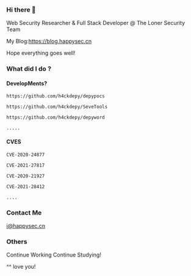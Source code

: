 ### Hi there 👋

  Web Security Researcher & Full Stack Developer @ The Loner Security Team

  My Blog:https://blog.happysec.cn

  Hope everything goes well!


### What did I do ?

  #### DevelopMents?

    https://github.com/h4ckdepy/depypocs

    https://github.com/h4ckdepy/SeveTools

    https://github.com/h4ckdepy/depyword

    .....


  #### CVES

    CVE-2020-24877

    CVE-2021-27817

    CVE-2020-21927

    CVE-2021-28412

    ....


### Contact Me

  i@happysec.cn


###  Others

  Continue Working Continue Studying!

  ^^ love you!
